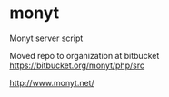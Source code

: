 # monyt
Monyt server script

Moved repo to organization at bitbucket https://bitbucket.org/monyt/php/src

http://www.monyt.net/
